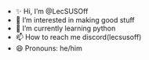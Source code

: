 - ✨ Hi, I’m @LecSUSOff
- 👀 I’m interested in making good stuff
- 🌱 I’m currently learning python
- 📫 How to reach me discord(lecsusoff)
- 😄 Pronouns: he/him
